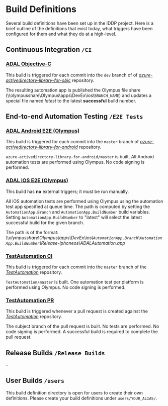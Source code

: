 # Build Definitions

Several build definitions have been set up in the IDDP project. Here is a brief outline of the definitions that exist today, what triggers
have been configured for them and what they do at a high-level.

## Continuous Integration `/CI`

### [ADAL Objective-C](https://identitydivision.visualstudio.com/IDDP/_build/index?definitionId=64)

This build is triggered for each commit into the `dev` branch of of [_azure-activedirectory-library-for-objc_](https://github.com/AzureAD/azure-activedirectory-library-for-android) repository.

The resulting automation app is published the Olympus file share (\\\\olympusshare\\Olympus\\apps\\DevEx\\ios\\`BRANCH_NAME`) and updates a special file named _latest_ to the latest **successful** build number.

## End-to-end Automation Testing `/E2E Tests`

### [ADAL Android E2E (Olympus)](https://identitydivision.visualstudio.com/IDDP/_build/index?definitionId=13)

This build is triggered for each commit into the `master` branch of [_azure-activedirectory-library-for-android_](https://github.com/AzureAD/azure-activedirectory-library-for-android) repository.

`azure-activedirectory-library-for-android/master` is built. All Android automation tests are performed using Olympus. No code signing is performed.

### [ADAL iOS E2E (Olympus)](https://identitydivision.visualstudio.com/IDDP/_build/index?definitionId=61)

This build has **no** external triggers; it must be run manually.

All iOS automation tests are performed using Olympus using the automation test app specified at queue time. The path is computed by setting the `AutomationApp.Branch` and `AutomationApp.BuildNumber` build variables.
Setting `AutomationApp.BuildNumber` to "latest" will select the latest successful build for the given branch.

The path is of the format: _\\\\olympusshare\\Olympus\\apps\\DevEx\\ios\\`AutomationApp.Branch`\\`AutomationApp.BuildNumber`\\Release-iphoneos\\ADALAutomation.app_

### [TestAutomation CI](https://identitydivision.visualstudio.com/IDDP/_build/index?definitionId=35)

This build is triggered for each commit into the `master` branch of the [_TestAutomation_](https://identitydivision.visualstudio.com/IDDP/_git/TestAutomation) repository.

`TestAutomation/master` is built. One automation test per platform is performed using Olympus. No code signing is performed.

### [TestAutomation PR](https://identitydivision.visualstudio.com/IDDP/_build/index?definitionId=36)

This build is triggered whenever a pull request is created against the [_TestAutomation_](https://identitydivision.visualstudio.com/IDDP/_git/TestAutomation) repository.

The subject branch of the pull request is built. No tests are performed. No code signing is performed. A successful build is required to complete the pull request.

## Release Builds `/Release Builds`

–

## User Builds `/users`

This build definition directory is open for users to create their own definitions. Please create your build definitions under `users/YOUR_ALIAS/`.
